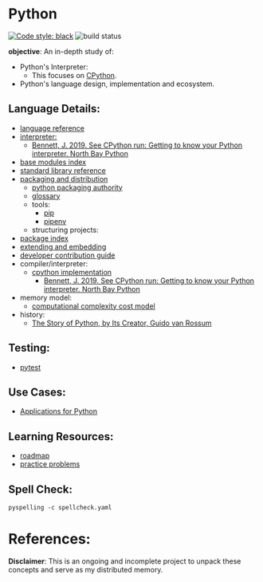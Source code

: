 # Python

[![Code style: black](https://img.shields.io/badge/code%20style-black-000000.svg)](https://github.com/psf/black)
![build status](https://github.com/praisetompane-programming-languages/python/actions/workflows/python.yaml/badge.svg) <br>

**objective**: An in-depth study of:
- Python's Interpreter:
  - This focuses on [CPython](https://github.com/python/cpython).
- Python's language design, implementation and ecosystem.

## Language Details: 
  - [language reference](https://docs.python.org/3.11/reference/index.html#reference*index)
  - [interpreter:](https://github.com/python/cpython)
    - [Bennett, J. 2019. See CPython run: Getting to know your Python interpreter. North Bay Python](https://www.youtube.com/watch?v=tzYhv61piNY)
  - [base modules index](https://docs.python.org/3/py-modindex.html)
  - [standard library reference](https://docs.python.org/3.11/library/index.html)
  - [packaging and distribution](https://packaging.python.org/en/latest/)
    - [python packaging authority](https://www.pypa.io/en/latest/)
    - [glossary](https://packaging.python.org/en/latest/glossary/)
    - tools:
      - [pip](https://pypi.org/project/pip/)
      - [pipenv](https://pipenv.pypa.io/en/latest/)
    - structuring projects:
  - [package index](https://pypi.org)
  - [extending and embedding](https://docs.python.org/3.11/extending/index.html)
  - [developer contribution guide](https://devguide.python.org/)
  - compiler/interpreter:
    - [cpython implementation](https://github.com/python/cpython)
      - [Bennett, J. 2019. See CPython run: Getting to know your Python interpreter. North Bay Python](https://www.youtube.com/watch?v=tzYhv61piNY)
  - memory model:
    - [computational complexity cost model](https://ocw.mit.edu/courses/6-006-introduction-to-algorithms-fall-2011/pages/readings/python-cost-model/)
  - history:
    - [The Story of Python, by Its Creator, Guido van Rossum](https://www.youtube.com/watch?v=J0Aq44Pze-w)

## Testing:
  - [pytest](https://docs.pytest.org/en/latest/index.html#)

## Use Cases:
  - [Applications for Python](https://www.python.org/about/apps/)

## Learning Resources:
  - [roadmap](https://roadmap.sh/python)
  - [practice problems](https://www.hackerrank.com/domains/python?filters%5Bstatus%5D%5B%5D=unsolved&badge_type=python)

## Spell Check:

```shell
pyspelling -c spellcheck.yaml
```

# References:

**Disclaimer**: This is an ongoing and incomplete project to unpack these concepts and serve as my distributed memory.

